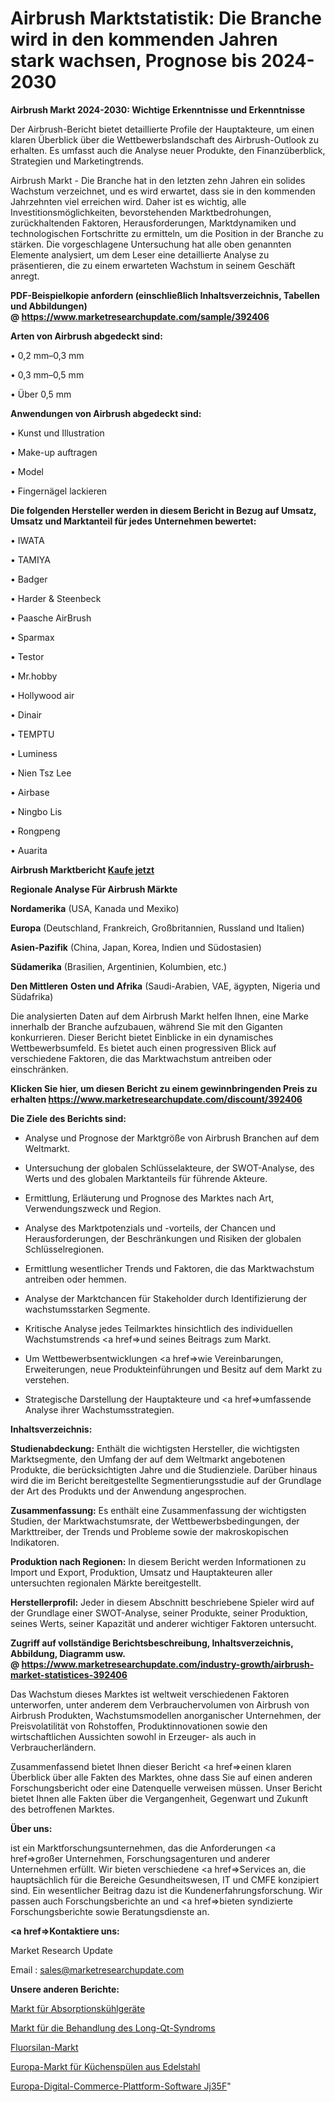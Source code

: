 # Airbrush Marktstatistik: Die Branche wird in den kommenden Jahren stark wachsen, Prognose bis 2024-2030

<strong>Airbrush Markt 2024-2030: Wichtige Erkenntnisse und Erkenntnisse</strong>

Der Airbrush-Bericht bietet detaillierte Profile der Hauptakteure, um einen klaren Überblick über die Wettbewerbslandschaft des Airbrush-Outlook zu erhalten. Es umfasst auch die Analyse neuer Produkte, den Finanzüberblick, Strategien und Marketingtrends.

Airbrush Markt - Die Branche hat in den letzten zehn Jahren ein solides Wachstum verzeichnet, und es wird erwartet, dass sie in den kommenden Jahrzehnten viel erreichen wird. Daher ist es wichtig, alle Investitionsmöglichkeiten, bevorstehenden Marktbedrohungen, zurückhaltenden Faktoren, Herausforderungen, Marktdynamiken und technologischen Fortschritte zu ermitteln, um die Position in der Branche zu stärken. Die vorgeschlagene Untersuchung hat alle oben genannten Elemente analysiert, um dem Leser eine detaillierte Analyse zu präsentieren, die zu einem erwarteten Wachstum in seinem Geschäft anregt.

<strong><b>PDF-Beispielkopie anfordern (einschließlich Inhaltsverzeichnis, Tabellen und Abbildungen) @ </b></strong><strong><a href=https://www.marketresearchupdate.com/sample/392406><strong>https://www.marketresearchupdate.com/sample/392406</u></a></strong></strong>

<strong>Arten von Airbrush abgedeckt sind:</strong>

• 0,2 mm–0,3 mm

• 0,3 mm–0,5 mm

• Über 0,5 mm

<strong>Anwendungen von Airbrush abgedeckt sind:</strong>

• Kunst und Illustration

• Make-up auftragen

• Model

• Fingernägel lackieren

<strong>Die folgenden Hersteller werden in diesem Bericht in Bezug auf Umsatz, Umsatz und Marktanteil für jedes Unternehmen bewertet:</strong>

• IWATA

• TAMIYA

• Badger

• Harder & Steenbeck

• Paasche AirBrush

• Sparmax

• Testor

• Mr.hobby

• Hollywood air

• Dinair

• TEMPTU

• Luminess

• Nien Tsz Lee

• Airbase

• Ningbo Lis

• Rongpeng

• Auarita

<strong>Airbrush Marktbericht <a href=https://www.marketresearchupdate.com/buynow/392406>Kaufe jetzt</a></strong>

<strong>Regionale Analyse Für Airbrush Märkte</strong>

<strong>Nordamerika</strong> (USA, Kanada und Mexiko)

<strong>Europa</strong> (Deutschland, Frankreich, Großbritannien, Russland und Italien)

<strong>Asien-Pazifik</strong> (China, Japan, Korea, Indien und Südostasien)

<strong>Südamerika</strong> (Brasilien, Argentinien, Kolumbien, etc.)

<strong>Den Mittleren</strong> <strong>Osten und Afrika</strong> (Saudi-Arabien, VAE, ägypten, Nigeria und Südafrika)

Die analysierten Daten auf dem Airbrush Markt helfen Ihnen, eine Marke innerhalb der Branche aufzubauen, während Sie mit den Giganten konkurrieren. Dieser Bericht bietet Einblicke in ein dynamisches Wettbewerbsumfeld. Es bietet auch einen progressiven Blick auf verschiedene Faktoren, die das Marktwachstum antreiben oder einschränken.

<strong>Klicken Sie hier, um diesen Bericht zu einem gewinnbringenden Preis zu erhalten
</strong><strong><a href=https://www.marketresearchupdate.com/discount/392406>https://www.marketresearchupdate.com/discount/392406</b></u></strong></a>

<strong>Die Ziele des Berichts sind:</strong>

- Analyse und Prognose der Marktgröße von Airbrush Branchen auf dem Weltmarkt.

- Untersuchung der globalen Schlüsselakteure, der SWOT-Analyse, des Werts und des globalen Marktanteils für führende Akteure.

- Ermittlung, Erläuterung und Prognose des Marktes nach Art, Verwendungszweck und Region.

- Analyse des Marktpotenzials und -vorteils, der Chancen und Herausforderungen, der Beschränkungen und Risiken der globalen Schlüsselregionen.

- Ermittlung wesentlicher Trends und Faktoren, die das Marktwachstum antreiben oder hemmen.

- Analyse der Marktchancen für Stakeholder durch Identifizierung der wachstumsstarken Segmente.

- Kritische Analyse jedes Teilmarktes hinsichtlich des individuellen Wachstumstrends <a href=>und</a> seines Beitrags zum Markt.

- Um Wettbewerbsentwicklungen <a href=>wie</a> Vereinbarungen, Erweiterungen, neue Produkteinführungen und Besitz auf dem Markt zu verstehen.

- Strategische Darstellung der Hauptakteure und <a href=>umfas</a>sende Analyse ihrer Wachstumsstrategien.

<strong>Inhaltsverzeichnis:</strong>

<strong>Studienabdeckung:</strong> Enthält die wichtigsten Hersteller, die wichtigsten Marktsegmente, den Umfang der auf dem Weltmarkt angebotenen Produkte, die berücksichtigten Jahre und die Studienziele. Darüber hinaus wird die im Bericht bereitgestellte Segmentierungsstudie auf der Grundlage der Art des Produkts und der Anwendung angesprochen.

<strong>Zusammenfassung:</strong> Es enthält eine Zusammenfassung der wichtigsten Studien, der Marktwachstumsrate, der Wettbewerbsbedingungen, der Markttreiber, der Trends und Probleme sowie der makroskopischen Indikatoren.

<strong>Produktion nach Regionen:</strong> In diesem Bericht werden Informationen zu Import und Export, Produktion, Umsatz und Hauptakteuren aller untersuchten regionalen Märkte bereitgestellt.

<strong>Herstellerprofil:</strong> Jeder in diesem Abschnitt beschriebene Spieler wird auf der Grundlage einer SWOT-Analyse, seiner Produkte, seiner Produktion, seines Werts, seiner Kapazität und anderer wichtiger Faktoren untersucht.

<strong><b>Zugriff auf vollständige Berichtsbeschreibung, Inhaltsverzeichnis, Abbildung, Diagramm usw. @ </b></strong><strong><a href=https://www.marketresearchupdate.com/industry-growth/airbrush-market-statistices-392406>https://www.marketresearchupdate.com/industry-growth/airbrush-market-statistices-392406</a></strong>

Das Wachstum dieses Marktes ist weltweit verschiedenen Faktoren unterworfen, unter anderem dem Verbrauchervolumen von Airbrush von Airbrush Produkten, Wachstumsmodellen anorganischer Unternehmen, der Preisvolatilität von Rohstoffen, Produktinnovationen sowie den wirtschaftlichen Aussichten sowohl in Erzeuger- als auch in Verbraucherländern.

Zusammenfassend bietet Ihnen dieser Bericht <a href=>einen</a> klaren Überblick über alle Fakten des Marktes, ohne dass Sie auf einen anderen Forschungsbericht oder eine Datenquelle verweisen müssen. Unser Bericht bietet Ihnen alle Fakten über die Vergangenheit, Gegenwart und Zukunft des betroffenen Marktes.

<strong>Über uns:</strong>

 ist ein Marktforschungsunternehmen, das die Anforderungen <a href=>großer</a> Unternehmen, Forschungsagenturen und anderer Unternehmen erfüllt. Wir bieten verschiedene <a href=>Services</a> an, die hauptsächlich für die Bereiche Gesundheitswesen, IT und CMFE konzipiert sind. Ein wesentlicher Beitrag dazu ist die Kundenerfahrungsforschung. Wir passen auch Forschungsberichte an und <a href=>bieten</a> syndizierte Forschungsberichte sowie Beratungsdienste an.

<strong><a href=>Kontaktiere uns:</a></strong>

Market Research Update

Email : sales@marketresearchupdate.com

<strong>Unsere anderen Berichte:</strong>

<a href=https://www.linkedin.com/pulse/absorption-cooling-device-market-expects-see>Markt für Absorptionskühlgeräte</a>

<a href=https://www.linkedin.com/pulse/long-qt-syndrome-treatment-market-size-industry>Markt für die Behandlung des Long-Qt-Syndroms</a>

<a href=https://www.linkedin.com/pulse/fluorosilane-market-report-2023-top-company-trends-future>Fluorsilan-Markt</a>

<a href=https://www.linkedin.com/pulse/europe-stainless-steel-kitchen-sinks-market>Europa-Markt für Küchenspülen aus Edelstahl</a>

<a href=https://www.linkedin.com/pulse/europe-digital-commerce-platform-software-jj35f/>Europa-Digital-Commerce-Plattform-Software Jj35F</a>"
